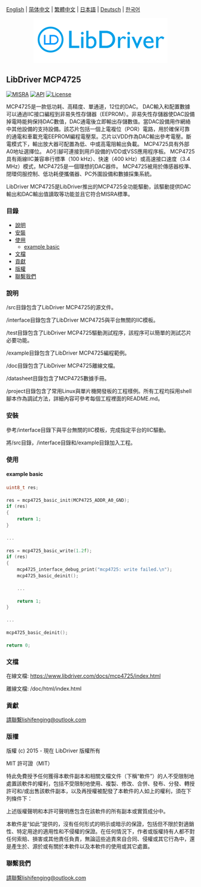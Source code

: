 [English](/README.md) | [ 简体中文](/README_zh-Hans.md) | [繁體中文](/README_zh-Hant.md) | [日本語](/README_ja.md) | [Deutsch](/README_de.md) | [한국어](/README_ko.md)

<div align=center>
<img src="/doc/image/logo.png"/>
</div>

## LibDriver MCP4725

[![MISRA](https://img.shields.io/badge/misra-compliant-brightgreen.svg)](/misra/README.md) [![API](https://img.shields.io/badge/api-reference-blue.svg)](https://www.libdriver.com/docs/mcp4725/index.html) [![License](https://img.shields.io/badge/license-MIT-brightgreen.svg)](/LICENSE)

MCP4725是一款低功耗、高精度、單通道，12位的DAC。 DAC輸入和配置數據可以通過IIC接口編程到非易失性存儲器（EEPROM）。非易失性存儲器使DAC設備掉電時能夠保持DAC數值，DAC通電後立即輸出存儲數值。當DAC設備用作網絡中其他設備的支持設備。該芯片包括一個上電複位（POR）電路，用於確保可靠的通電和車載充電EEPROM編程電壓泵。芯片以VDD作為DAC輸出參考電壓。斷電模式下，輸出放大器可配置為低、中或高電阻輸出負載。 MCP4725具有外部A0地址選擇位。 A0引腳可連接到用戶設備的VDD或VSS應用程序板。 MCP4725具有兩線IIC兼容串行標準（100 kHz）、快速（400 kHz）或高速接口速度（3.4 MHz）模式，MCP4725是一個理想的DAC器件。 MCP4725被用於傳感器校準、閉環伺服控制、低功耗便攜儀器、PC外圍設備和數據採集系統。

LibDriver MCP4725是LibDriver推出的MCP4725全功能驅動，該驅動提供DAC輸出和DAC輸出值讀取等功能並且它符合MISRA標準。

### 目錄

  - [說明](#說明)
  - [安裝](#安裝)
  - [使用](#使用)
    - [example basic](#example-basic)
  - [文檔](#文檔)
  - [貢獻](#貢獻)
  - [版權](#版權)
  - [聯繫我們](#聯繫我們)

### 說明

/src目錄包含了LibDriver MCP4725的源文件。

/interface目錄包含了LibDriver MCP4725與平台無關的IIC模板。

/test目錄包含了LibDriver MCP4725驅動測試程序，該程序可以簡單的測試芯片必要功能。

/example目錄包含了LibDriver MCP4725編程範例。

/doc目錄包含了LibDriver MCP4725離線文檔。

/datasheet目錄包含了MCP4725數據手冊。

/project目錄包含了常用Linux與單片機開發板的工程樣例。所有工程均採用shell腳本作為調試方法，詳細內容可參考每個工程裡面的README.md。

### 安裝

參考/interface目錄下與平台無關的IIC模板，完成指定平台的IIC驅動。

將/src目錄，/interface目錄和/example目錄加入工程。

### 使用

#### example basic

```C
uint8_t res;

res = mcp4725_basic_init(MCP4725_ADDR_A0_GND);
if (res)
{
    return 1;
}

...

res = mcp4725_basic_write(1.2f);
if (res)
{
    mcp4725_interface_debug_print("mcp4725: write failed.\n");
    mcp4725_basic_deinit();

    ...
    
    return 1;
}

...

mcp4725_basic_deinit();

return 0;
```

### 文檔

在線文檔: https://www.libdriver.com/docs/mcp4725/index.html

離線文檔: /doc/html/index.html

### 貢獻

請聯繫lishifenging@outlook.com

### 版權

版權 (c) 2015 - 現在 LibDriver 版權所有

MIT 許可證（MIT）

特此免費授予任何獲得本軟件副本和相關文檔文件（下稱“軟件”）的人不受限制地處置該軟件的權利，包括不受限制地使用、複製、修改、合併、發布、分發、轉授許可和/或出售該軟件副本，以及再授權被配發了本軟件的人如上的權利，須在下列條件下：

上述版權聲明和本許可聲明應包含在該軟件的所有副本或實質成分中。

本軟件是“如此”提供的，沒有任何形式的明示或暗示的保證，包括但不限於對適銷性、特定用途的適用性和不侵權的保證。在任何情況下，作者或版權持有人都不對任何索賠、損害或其他責任負責，無論這些追責來自合同、侵權或其它行為中，還是產生於、源於或有關於本軟件以及本軟件的使用或其它處置。

### 聯繫我們

請聯繫lishifenging@outlook.com